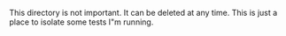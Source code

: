 This directory is not important. It can be deleted at any time. This is just a place to isolate some tests I"m running. 
